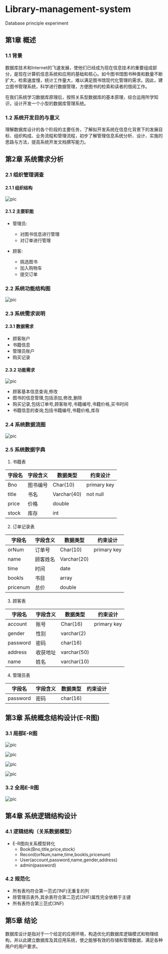 # Library-management-system

Database principle experiment

## 第1章 概述

### 1.1 背景

数据库技术和Internet的飞速发展，使他们已经成为现在信息技术的重要组成部分，是现在计算机信息系统和应用的基础和核心。如今图书馆图书种类和数量不断扩大，检索速度慢，统计工作量大，难以满足图书馆现代化管理的需求。因此，建立图书管理系统，科学进行数据管理，方便图书的检索和读者的借阅工作。

在我们系统学习数据库原理后，按照关系型数据库的基本原理，综合运用所学知识，设计开发一个小型的数据库管理系统。

### 1.2 系统开发目的与意义

理解数据库设计的各个阶段的主要任务，了解拟开发系统在信息化背景下的发展目标、组织构成、业务流程和管理流程，初步了解管理信息系统分析、设计、实施的思路与方法，提高系统开发文档撰写能力。

## 第2章 系统需求分析

### 2.1 组织管理调查

#### 2.1.1 组织结构

![pic](/asset/组织结构.png)

#### 2.1.2 主要职能

* 管理员:
  * 对图书信息进行管理
  * 对订单进行管理

* 顾客:
  * 挑选图书
  * 加入购物车
  * 提交订单

### 2.2 系统功能结构图

![pic](/asset/系统功能结构图.png)

### 2.3 系统需求说明

#### 2.3.1 数据需求

* 顾客账户
* 书籍信息
* 管理员账户
* 购买记录

#### 2.3.2 功能需求

![pic](/asset/功能需求.png)

* 顾客基本信息查询,修改
* 图书的信息管理,包括添加,修改,删除
* 购买记录,包括订单号,顾客账号,书籍编号,书籍价格,买书时间
* 书籍信息的查询,包括书籍编号,书籍价格,库存

### 2.4 系统数据流图

![pic](/asset/顶层数据流图.png)

### 2.5 系统数据字典

1. 书籍表

| 字段名 | 字段含义 | 数据类型 | 约束设计 |
| ------ | ------ | ------ | ------ |
| Bno | 图书编号 | Char(10) | primary key |
| title | 书名 | Varchar(40) | not null |
| price | 价格 | double |  |
| stock | 库存 | int |  |

2. 订单记录表

| 字段名 | 字段含义 | 数据类型 | 约束设计 |
| ------ | ------ | ------ | ------ |
| orNum | 订单号 | Char(10) | primary key |
| name | 顾客姓名 | Varchar(20) |  |
| time | 时间 | date |  |
| bookls | 书目 | array |  |
| pricenum | 总价 | double |  |

3. 顾客表

| 字段名 | 字段含义 | 数据类型 | 约束设计 |
| ------ | ------ | ------ | ------ |
| account | 账号 | Char(16) | primary key |
| gender | 性别 | varchar(2) |  |
| password | 密码 | char(16) |  |
| address | 收获地址 | varchar(50) |  |
| name | 姓名 | varchar(10) |  |

4. 管理员表

| 字段名 | 字段含义 | 数据类型 | 约束设计 |
| ------ | ------ | ------ | ------ |
| password | 密码 | char(16) |  |

## 第3章 系统概念结构设计(E-R图)

### 3.1 局部E-R图

![pic](/asset/书ER.png)

![pic](/asset/购买记录ER.png)

![pic](/asset/客户账号ER.png)

![pic](/asset/管理员账号ER.png)

### 3.2 全局E-R图

![pic](/asset/全局ER.png)

## 第4章 系统逻辑结构设计

### 4.1 逻辑结构（关系数据模型）

* E-R图向关系模型转化
  * Book(Bno,title,price,stock)
  * Record(orNum,name,time,bookls,pricenum)
  * User(account,password,name,gender,address)
  * admin(password)

### 4.2 规范化

* 所有表均符合第一范式(1NF)无重复的列
* 除管理员表外,其余表符合第二范式(2NF)属性完全依赖于主键
* 所有表符合第三范式(3NF)

## 第5章 结论

数据库设计是指对于一个给定的应用环境，构造优化的数据库逻辑模式和物理结构，并以此建立数据库及其应用系统，使之能够有效的存储和管理数据，满足各种用户的用户要求。
